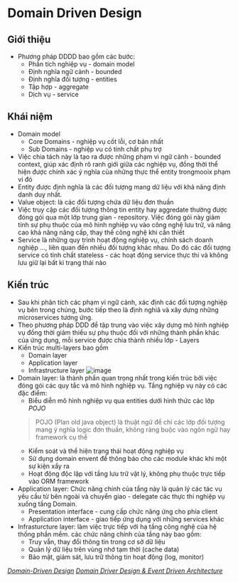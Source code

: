# Domain Driven Design
## Giới thiệu
- Phương pháp DDDD bao gồm các bước:
  - Phần tích nghiệp vụ - domain model
  - Định nghĩa ngữ cảnh - bounded
  - Định nghĩa đối tượng - entities
  - Tập hợp - aggregate
  - Dịch vụ - service
## Khái niệm
- Domain model
  - Core Domains - nghiệp vụ cốt lỗi, cơ bản nhất
  - Sub Domains - nghiệp vu có tính chất phụ trợ
- Việc chia tách này là tạo ra được những phạm vi ngữ cảnh - bounded context, giúp xác định rõ ranh giới giữa các nghiệp vụ, đồng thời thể hiện được chính xác ý nghĩa của những thực thể entity trongmooix phạm vi đó
- Entity được định nghĩa là các đối tượng mang dữ liệu với khả năng định danh duy nhất.
- Value object: là các đối tượng chứa dữ liệu đơn thuần
- Việc truy cập các đối tượng thông tin entity hay aggredate thường được đóng gói qua một lớp trung gian - repository. Việc đóng gói này giảm tính sự phụ thuộc của mô hình nghiệp vụ vào công nghệ lưu trữ, và nâng cao khả năng nâng cấp, thay thế công nghệ khi cần thiết
- Service là những quy trình hoạt động nghiệp vụ, chính sách doanh nghiệp ..., liên quan đến nhiều đối tượng khác nhau. Do đó các đối tượng service có tính chất stateless - các hoạt động service thực thi và không lưu giữ lại bất kì trạng thái nào
## Kiến trúc
- Sau khi phân tích các phạm vi ngữ cảnh, xác định các đối tượng nghiệp vụ bên trong chúng, bước tiếp theo là định nghiã và xây dựng những microservices tương ứng.
- Theo phương pháp DDD để tập trung vào việc xây dựng mô hình nghiệp vụ đồng thời giảm thiểu sự phụ thuộc đối với những thành phần khác của ứng dụng, mỗi service được chia thành nhiều lớp - Layers
- Kiến trúc multi-layers bao gồm
  - Domain layer
  - Application layer
  - Infrastructure layer
  ![image](https://user-images.githubusercontent.com/87922239/165467465-f5574f65-8637-41d2-8162-f1b01e87795a.png)
- Domain layer: là thành phần quan trọng nhất trong kiến trúc bởi việc đóng gói các quy tắc và mô hình nghiệp vụ. Tầng nghiệp vụ này có các đặc điểm:
  - Biểu diễn mô hình nghiệp vụ qua entities dưới hình thức các lớp _POJO_
  > POJO (Plan old java object) là thuật ngữ để chỉ các lớp đối tượng mang ý nghĩa logic đơn thuần, không ràng buộc vào ngôn ngữ hay framework cụ thể
  - Kiểm soát và thể hiện trạng thái hoạt động nghiệp vụ
  - Sử dụng domain envent để thông báo cho các module khác khi một sự kiện xẩy ra
  - Hoạt động độc lập với tầng lưu trữ vật lý, không phụ thuộc trực tiếp vào ORM framework
- Application layer: Chức năng chính của tầng này là quản lý các tác vụ yêu cầu từ bên ngoài và chuyển giao - delegate các thực thi nghiệp vụ xuống tầng Domain.
  - Presentation interface - cung cấp chức năng ứng cho phía client
  - Application interface - giao tiếp ứng dụng với những services khác
- Infrasturcture layer: làm việc trực tiếp với hạ tầng công nghệ của hệ thống phần mềm. các chức năng chính của tầng này bao gồm:
  - Truy vẫn, thay đổi thông tin trong cơ sở dữ liệu
  - Quản lý dữ liệu trên vùng nhớ tạm thời (cache data)
  - Bảo mật, giám sát, lưu trữ thông tin hoạt động (log, monitor)

[*Domain-Driven Design*](https://microservicesvn.com/docs/arch/ddd.html)
[*Domain Driver Design & Event Driven Architecture*](https://tungexplorer.me/2020/01/Other/DDD_EventDrivenArchitecture/)
